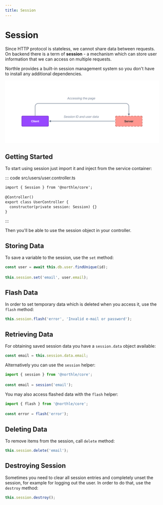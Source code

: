 ```yaml
---
title: Session
---
```


# Session

Since HTTP protocol is stateless, we cannot share data between requests. On backend there is a term of **session** - a mechanism which can store user information that we can access on multiple requests.

Northle provides a built-in session management system so you don't have to install any additional dependencies.

![Session Scheme](./assets/session.png)

## Getting Started

To start using session just import it and inject from the service container:

::: code src/users/user.controller.ts
```ts{1,5}
import { Session } from '@northle/core';

@Controller()
export class UserController {
  constructor(private session: Session) {}
}
```
:::

Then you'll be able to use the session object in your controller.

## Storing Data

To save a variable to the session, use the `set` method:

```ts
const user = await this.db.user.findUnique(id);

this.session.set('email', user.email);
```

## Flash Data

In order to set temporary data which is deleted when you access it, use the `flash` method:

```ts
this.session.flash('error', 'Invalid e-mail or password');
```

## Retrieving Data

For obtaining saved session data you have a `session.data` object available:

```ts
const email = this.session.data.email;
```

Alternatively you can use the `session` helper:

```ts
import { session } from '@northle/core';

const email = session('email');
```

You may also access flashed data with the `flash` helper:

```ts
import { flash } from '@northle/core';

const error = flash('error');
```

## Deleting Data

To remove items from the session, call `delete` method:

```ts
this.session.delete('email');
```

## Destroying Session

Sometimes you need to clear all session entries and completely unset the session, for example for logging out the user. In order to do that, use the `destroy` method:

```ts
this.session.destroy();
```
